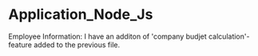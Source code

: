 # Application_Node_Js
Employee Information: 
I have an additon of 'company budjet calculation'- feature added to the previous file. 

